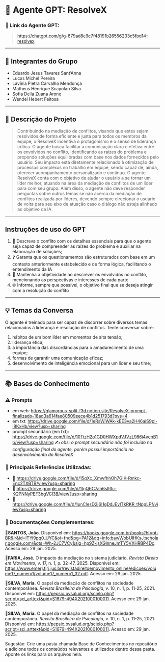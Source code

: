 # 🤖 **Agente GPT: ResolveX**

### **🔗 Link do Agente GPT:**  
> https://chatgpt.com/g/g-679ad8e9c7f48191b26556233c5fbd14-resolvex

---

## **👥 Integrantes do Grupo**  
- Eduardo Jesus Tavares Sant’Anna
- Lucas Michel Pereira
- Lavínia Pietra Carvalho Mendonça
- Matheus Henrique Scapolan Silva
- Sofia Della Zuana Arone
- Wendel Hebert Feitosa

---

## **📄 Descrição do Projeto**  

> Contribuindo na mediação de conflitos, visando que estes sejam resolvidos de forma eficiente e justa para todos os membros da equipe, o ResolveX incentiva o protagonismo e o senso de liderança crítica. O agente busca facilitar a comunicação clara e efetiva entre os envolvidos no conflito, identificando as raízes do problema e propondo soluções equilibradas com base nos dados fornecidos pelo usuário. Seu impacto está diretamente relacionado à otimização de processos complexos no trabalho em equipe, sendo capaz de, ainda, oferecer acompanhamento personalizado e contínuo.
> O agente ResolveX conta com o objetivo de ajudar o usuário a se tornar um líder melhor, atuando na área da mediação de conflitos de um líder para com seu grupo. Além disso, o agente não deve responder perguntas sobre outros temas se não acerca da mediação de conflitos realizada por líderes, devendo sempre direcionar o usuário de volta para seu eixo de atuação caso o diálogo não esteja alinhado ao objetivo da IA. 
---

## **Instruções de uso do GPT** 
1. 🌳 Descreva o conflito com os detalhes essenciais para que o agente seja capaz de compreender as raízes do problema e auxiliar na elaboração de soluções;
2. ❓ Garanta que os questionamentos são estruturados com base em um contexto anteriormente estabelecido e de forma lógica, facilitando o entendimento da IA
3. 👥 Mantenha a objetividade ao descrever os envolvidos no conflito, mencionando as perspectivas e interesses de cada parte
4. 🌐 Informe, sempre que possível, o objetivo final que se deseja atingir com a resolução do conflito

---

## **💡 Temas da Conversa** 
O agente é treinado para ser capaz de discorrer sobre diversos temas relacionados à liderança e resolução de conflitos. Tente conversar sobre:
1. hábitos de um bom líder em momentos de alta tensão;
2. liderança ética;
3. a importância das discordâncias para o amadurecimento de uma equipe;
4. formas de garantir uma comunicação eficaz;
5. desenvolvimento de inteligência emocional para um líder e seu time;

---

## **📚 Bases de Conhecimento**  

### **⚠️ Prompts**
- em web: https://glamorous-split-f3d.notion.site/ResolveX-prompt-finalizado-18ad3a614fae80509eece4b1d251793d?pvs=4
- em txt: https://drive.google.com/file/d/1eRsWlWAk-kEE3va2H46aiS9pi-i8KxHb/view?usp=sharing
- prompt secundário (em txt): https://drive.google.com/file/d/10TizH2o1GD0HWXpdVJVzL986i4venB1b/view?usp=sharing
✍️ _obs: o prompt secundário não foi incluído na configuração final do agente, porém possui importância no desenvolvimento do ResolveX_

### **📘 Principais Referências Utilizadas:**  
- 📗 https://drive.google.com/file/d/15qXc_XmwfhhOh7GIK-Rmkc-Enc2TXBTB/view?usp=sharing
- 📙 https://drive.google.com/file/d/1tgQ6C7ah6sIRfc-KQPNNyPEF3bgVCl3B/view?usp=sharing
- 📕 https://drive.google.com/file/d/1unClesD2j6I1gDdJEylTkRKR_tNppLPf/view?usp=sharing

### **📖 Documentações Complementares:**  
🔗**SANTOS, João**. Disponível em: https://books.google.com.br/books?hl=pt-BR&lr&id=ITYi9pq0_UYC&oi=fnd&pg=PA12&dq=info:bawWobUlHKsJ:scholar.google.com/&ots=Wh-2JC7VCy&sig=hp9Z-jsXGinneJmTY5VXHRBP4Dc. Acesso em: 29 jan. 2025.

🔗**FARIA, José.** O impacto da mediação no sistema judiciário. *Revista Direito em Movimento*, v. 17, n. 1, p. 32-47, 2025. Disponível em: https://www.emerj.tjrj.jus.br/revistadireitoemovimento_online/edicoes/volume17_numero1/volume17_numero1_32.pdf. Acesso em: 29 jan. 2025.

🔗**SILVA, Maria.** O papel da mediação de conflitos na sociedade contemporânea. *Revista Brasileira de Psicologia*, v. 10, n. 1, p. 11-25, 2021. Disponível em: https://pepsic.bvsalud.org/scielo.php?script=sci_arttext&pid=S1679-494X2021000100011. Acesso em: 29 jan. 2025.

🔗**SILVA, Maria.** O papel da mediação de conflitos na sociedade contemporânea. *Revista Brasileira de Psicologia*, v. 10, n. 1, p. 11-25, 2021. Disponível em: https://pepsic.bvsalud.org/scielo.php?script=sci_arttext&pid=S1679-494X2021000100011. Acesso em: 29 jan. 2025.

Sugestão: Crie uma pasta chamada Base de Conhecimentos no repositório e adicione todos os conteúdos relevantes e utilizados dentro dessa pasta. Aponte os links para os arquivos nela.


